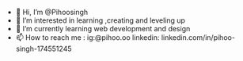 - 👋 Hi, I’m @Pihoosingh
- 👀 I’m interested in learning ,creating and leveling up
- 🌱 I’m currently learning web development and design
- 📫 How to reach me : ig:@pihoo.oo linkedin: linkedin.com/in/pihoo-singh-174551245

<!---
Pihoosingh/Pihoosingh is a ✨ special ✨ repository because its `README.md` (this file) appears on your GitHub profile.
You can click the Preview link to take a look at your changes.
--->
